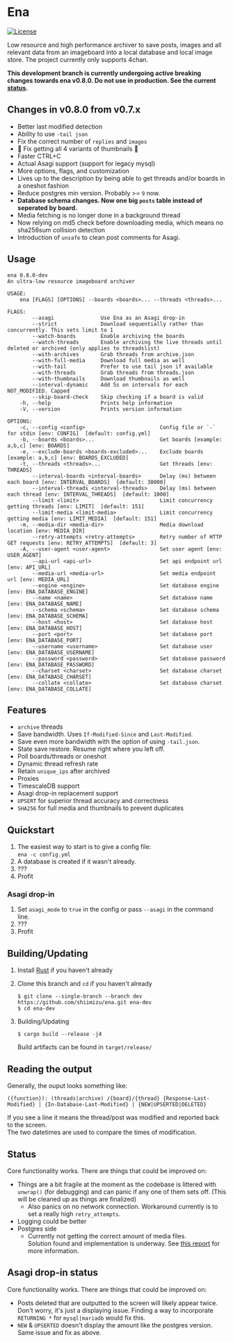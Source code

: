 

<!--

# New
****
[![Latest Version][latest-badge]][latest-link]
[![License][license-badge]][license-url]
[![Lines Of Code][tokei-loc-badge]][repo-url]
[![Build Status][build-badge]][build-url]
[![Unsafe Forbidden][safety-badge]][safety-url]
[![Documentation][doc-badge]][doc-url]
[![rustc](https://img.shields.io/badge/rustc-1.41+-blue.svg)](https://blog.rust-lang.org/2020/03/12/Rust-1.42.html)

<!--[![Matrix Chat][matrix-chat-badge]][matrix-chat-link]
[![Discord Chat][discord-chat-badge]][discord-chat-link]



[repo-url]: https://github.com/shiimizu/ena
[tokei-loc-badge]: https://tokei.rs/b1/github/shiimizu/ena?category=code
[license-badge]: https://img.shields.io/github/license/shiimizu/ena?color=blue
[license-url]: LICENSE
[latest-badge]: https://img.shields.io/github/v/release/shiimizu/ena?color=orange
[latest-link]: https://github.com/shiimizu/ena/releases/latest
[build-badge]: https://img.shields.io/github/workflow/status/shiimizu/ena/Rust?logo=github
[build-url]: https://github.com/shiimizu/ena/actions?query=workflow%3ARust
[safety-badge]: https://img.shields.io/badge/unsafe-forbidden-green.svg
[safety-url]: https://github.com/rust-secure-code/safety-dance/
[doc-badge]: https://img.shields.io/badge/docs-latest-%235075A7.svg
[doc-url]: https://shiimizu.github.io/ena.docs/doc/ena/pgsql/core/struct.Post.html
[discord-chat-link]: https://discord.gg/phPHTEs
[discord-chat-badge]: https://img.shields.io/badge/chat-on%20discord-%23788BD8?logo=discord
[matrix-chat-link]: https://matrix.to/#/#bibanon-chat:matrix.org
[matrix-chat-badge]: https://img.shields.io/matrix/bibanon-chat:matrix.org?logo=matrix&color=green

-->
# Ena

[![License][license-badge]][license-url]

[license-badge]: https://img.shields.io/github/license/shiimizu/ena?color=blue
[license-url]: LICENSE
[matrix-chat-link]: https://matrix.to/#/#bibanon-chat:matrix.org
[matrix-chat-badge]: https://img.shields.io/matrix/bibanon-chat:matrix.org?logo=matrix&color=green

Low resource and high performance archiver to save posts, images and all relevant data from an imageboard into a local database and local image store. The project currently only supports 4chan.  

**This development branch is currently undergoing active breaking changes towards ena v0.8.0. Do not use in production. See the current [status](#Status).**

## Changes in v0.8.0 from v0.7.x
* Better last modified detection
* Ability to use `-tail json`
* Fix the correct number of `replies` and `images`
* 🚧 Fix getting all 4 variants of thumbnails 🚧
* Faster CTRL+C
* Actual Asagi support (support for legacy mysql)
* More options, flags, and customization
* Lives up to the description by being able to get threads and/or boards in a oneshot fashion
* Reduce postgres min version. Probably >= `9` now.
* **Database schema changes. Now one big `posts` table instead of seperated by board.**
* Media fetching is no longer done in a background thread
* Now relying on md5 check before downloading media, which means no sha256sum collision detection
* Introduction of `unsafe` to clean post comments for Asagi.

## Usage

```
ena 0.8.0-dev
An ultra-low resource imageboard archiver

USAGE:
    ena [FLAGS] [OPTIONS] --boards <boards>... --threads <threads>...

FLAGS:
        --asagi               Use Ena as an Asagi drop-in
        --strict              Download sequentially rather than concurrently. This sets limit to 1
        --watch-boards        Enable archiving the boards
        --watch-threads       Enable archiving the live threads until deleted or archived (only applies to threadslist)
        --with-archives       Grab threads from archive.json
        --with-full-media     Download full media as well
        --with-tail           Prefer to use tail json if available
        --with-threads        Grab threads from threads.json
        --with-thumbnails     Download thumbnails as well
        --interval-dynamic    Add 5s on intervals for each NOT_MODIFIED. Capped
        --skip-board-check    Skip checking if a board is valid
    -h, --help                Prints help information
    -V, --version             Prints version information

OPTIONS:
    -c, --config <config>                        Config file or `-` for stdin [env: CONFIG]  [default: config.yml]
    -b, --boards <boards>...                     Get boards [example: a,b,c] [env: BOARDS]
    -e, --exclude-boards <boards-excluded>...    Exclude boards [example: a,b,c] [env: BOARDS_EXCLUDED]
    -t, --threads <threads>...                   Get threads [env: THREADS]
        --interval-boards <interval-boards>      Delay (ms) between each board [env: INTERVAL_BOARDS]  [default: 30000]
        --interval-threads <interval-threads>    Delay (ms) between each thread [env: INTERVAL_THREADS]  [default: 1000]
        --limit <limit>                          Limit concurrency getting threads [env: LIMIT]  [default: 151]
        --limit-media <limit-media>              Limit concurrency getting media [env: LIMIT_MEDIA]  [default: 151]
    -m, --media-dir <media-dir>                  Media download location [env: MEDIA_DIR]
        --retry-attempts <retry-attempts>        Retry number of HTTP GET requests [env: RETRY_ATTEMPTS]  [default: 3]
    -A, --user-agent <user-agent>                Set user agent [env: USER_AGENT]
        --api-url <api-url>                      Set api endpoint url [env: API_URL]
        --media-url <media-url>                  Set media endpoint url [env: MEDIA_URL]
        --engine <engine>                        Set database engine [env: ENA_DATABASE_ENGINE]
        --name <name>                            Set database name [env: ENA_DATABASE_NAME]
        --schema <schema>                        Set database schema [env: ENA_DATABASE_SCHEMA]
        --host <host>                            Set database host [env: ENA_DATABASE_HOST]
        --port <port>                            Set database port [env: ENA_DATABASE_PORT]
        --username <username>                    Set database user [env: ENA_DATABASE_USERNAME]
        --password <password>                    Set database password [env: ENA_DATABASE_PASSWORD]
        --charset <charset>                      Set database charset [env: ENA_DATABASE_CHARSET]
        --collate <collate>                      Set database charset [env: ENA_DATABASE_COLLATE]
```

## Features
* `archive` threads
* Save bandwidth. Uses `If-Modified-Since` and `Last-Modified`. 
* Save even more bandwidth with the option of using `-tail.json`.
* State save restore. Resume right where you left off.
* Poll boards/threads or oneshot
* Dynamic thread refresh rate
* Retain `unique_ips` after archived
* Proxies
* TimescaleDB support
* Asagi drop-in replacement support
* `UPSERT` for superior thread accuracy and correctness
* `SHA256` for full media and thumbnails to prevent duplicates

## Quickstart
1. The easiest way to start is to give a config file:  
        `ena -c config.yml`
1. A database is created if it wasn't already.
1. ???
1. Profit

### Asagi drop-in
1. Set `asagi_mode` to `true` in the config or pass `--asagi` in the command line.
2. ???
2. Profit

## Building/Updating
1. Install [Rust](https://www.rust-lang.org/tools/install) if you haven't already
1. Clone this branch and `cd` if you haven't already
   ```shell
   $ git clone --single-branch --branch dev https://github.com/shiimizu/ena.git ena-dev
   $ cd ena-dev
   ```

2. Building/Updating  
    ```shell
    $ cargo build --release -j4
    ```  
    Build artifacts can be found in `target/release/`  

## Reading the output
Generally, the ouput looks something like:  

```
({function}): (threads|archive) /{board}/{thread} {Response-Last-Modified} | {In-Database-Last-Modified} | {NEW|UPSERTED|DELETED}
```  

If you see a line it means the thread/post was modified and reported back to the screen.  
The two datetimes are used to compare the times of modification.


## Status  
Core functionality works. There are things that could be improved on:  
* Things are a bit fragile at the moment as the codebase is littered with `unwrap()` (for debugging) and can panic if any one of them sets off. (This will be cleaned up as things are finalized)
  * Also panics on no network connection. Workaround currently is to set a really high `retry_attempts`.
* Logging could be better
* Postgres side
  * Currently not getting the correct amount of media files.  
        Solution found and implementation is underway. See [this report](error-media-log.md) for more information.

## Asagi drop-in status
Core functionality works. There are things that could be improved on:  
* Posts deleted that are outputted to the screen will likely appear twice. Don't worry, it's just a displaying issue.
    Finding a way to incorporate `RETURNING *` for `mysql|mariadb` would fix this.
* `NEW` & `UPSERTED` doesn't display the amount like the postgres version. Same issue and fix as above.
